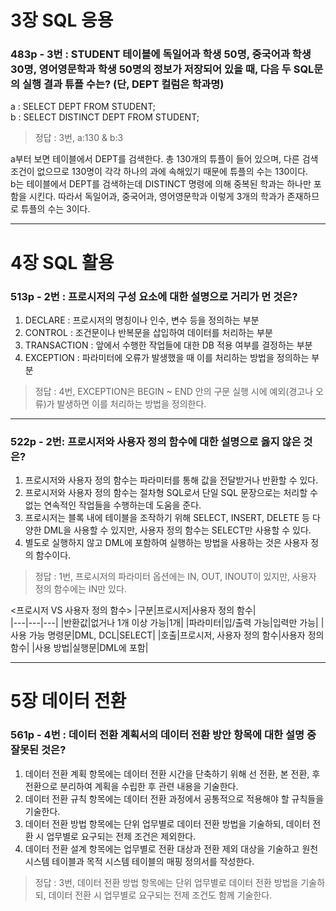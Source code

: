# 3장 SQL 응용

### 483p - 3번 : STUDENT 테이블에 독일어과 학생 50명, 중국어과 학생 30명, 영어영문학과 학생 50명의 정보가 저장되어 있을 때, 다음 두 SQL문의 실행 결과 튜플 수는? (단, DEPT 컬럼은 학과명)  
a : SELECT DEPT FROM STUDENT;  
b : SELECT DISTINCT DEPT FROM STUDENT;
> 정답 : 3번, a:130 & b:3

a부터 보면 <STUDENT> 테이블에서 DEPT를 검색한다. 총 130개의 튜플이 들어 있으며, 다른 검색 조건이 없으므로 130명이 각각 하나의 과에 속해있기 때문에 튜플의 수는 130이다.  
b는 <STUDENT> 테이블에서 DEPT를 검색하는데 DISTINCT 명령에 의해 중복된 학과는 하나만 포함을 시킨다. 따라서 독일어과, 중국어과, 영어영문학과 이렇게 3개의 학과가 존재하므로 튜플의 수는 3이다.
***

# 4장 SQL 활용

### 513p - 2번 : 프로시저의 구성 요소에 대한 설명으로 거리가 먼 것은?
1. DECLARE : 프로시저의 명칭이나 인수, 변수 등을 정의하는 부분
2. CONTROL : 조건문이나 반복문을 삽입하여 데이터를 처리하는 부분
3. TRANSACTION : 앞에서 수행한 작업들에 대한 DB 적용 여부를 결정하는 부분
4. EXCEPTION : 파라미터에 오류가 발생했을 때 이를 처리하는 방법을 정의하는 부분  
> 정답 : 4번, EXCEPTION은 BEGIN ~ END 안의 구문 실행 시에 예외(경고나 오류)가 발생하면 이를 처리하는 방법을 정의한다.
***

### 522p - 2번: 프로시저와 사용자 정의 함수에 대한 설명으로 옳지 않은 것은?
1. 프로시저와 사용자 정의 함수는 파라미터를 통해 값을 전달받거나 반환할 수 있다.  
2. 프로시저와 사용자 정의 함수는 절차형 SQL로서 단일 SQL 문장으로는 처리할 수 없는 연속적인 작업들을 수행하는데 도움을 준다.  
3. 프로시저는 블록 내에 테이블을 조작하기 위해 SELECT, INSERT, DELETE 등 다양한 DML을 사용할 수 있지만, 사용자 정의 함수는 SELECT만 사용할 수 있다.  
4. 별도로 실행하지 않고 DML에 포함하여 실행하는 방법을 사용하는 것은 사용자 정의 함수이다.  
> 정답 : 1번, 프로시저의 파라미터 옵션에는 IN, OUT, INOUT이 있지만, 사용자 정의 함수에는 IN만 있다.  

<프로시저 VS 사용자 정의 함수>
|구분|프로시저|사용자 정의 함수|  
|---|---|---|
|반환값|없거나 1개 이상 가능|1개|
|파라미터|입/출력 가능|입력만 가능|
|사용 가능 명령문|DML, DCL|SELECT|
|호출|프로시저, 사용자 정의 함수|사용자 정의 함수|
|사용 방법|실행문|DML에 포함|
***
  
# 5장 데이터 전환

### 561p - 4번 : 데이터 전환 계획서의 데이터 전환 방안 항목에 대한 설명 중 잘못된 것은?
1. 데이터 전환 계획 항목에는 데이터 전환 시간을 단축하기 위해 선 전환, 본 전환, 후 전환으로 분리하여 계획을 수립한 후 관련 내용을 기술한다.  
2. 데이터 전환 규칙 항목에는 데이터 전환 과정에서 공통적으로 적용해야 할 규칙들을 기술한다.  
3. 데이터 전환 방법 항목에는 단위 업무별로 데이터 전환 방법을 기술하되, 데이터 전환 시 업무별로 요구되는 전제 조건은 제외한다.  
4. 데이터 전환 설계 항목에는 업무별로 전환 대상과 전환 제외 대상을 기술하고 원천 시스템 테이블과 목적 시스템 테이블의 매핑 정의서를 작성한다.
> 정답 : 3번, 데이터 전환 방법 항목에는 단위 업무별로 데이터 전환 방법을 기술하되, 데이터 전환 시 업무별로 요구되는 전제 조건도 함께 기술한다.
